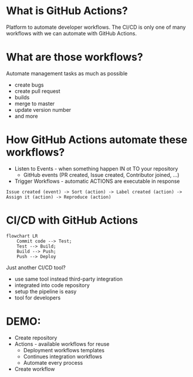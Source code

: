 # What is GitHub Actions?

Platform to automate developer workflows. The CI/CD is only one of many workflows with we can automate with GitHub Actions. 

# What are those workflows?

Automate management tasks as much as possible

- create bugs
- create pull request
- builds
- merge to master
- update version number
- and more

# How GitHub Actions automate these workflows?  

- Listen to Events - when something happen IN ot TO your repository
    - GitHub events (PR created, Issue created, Contributor joined, ...)
- Trigger Workflows - automatic ACTIONS are executable in response
``` 
Issue created (event) -> Sort (action) -> Label created (action) -> Assign it (action) -> Reproduce (action)
```

# CI/CD with GitHub Actions

```mermaid
flowchart LR
    Commit code --> Test;
    Test --> Build;
    Build --> Push;
    Push --> Deploy
```

Just another CI/CD tool?
- use same tool instead third-party integration
- integrated into code repository
- setup the pipeline is easy
- tool for developers

# DEMO:
 - Create repository
 - Actions - available workflows for reuse
    - Deployment workflows templates
    - Continues integration workflows
    - Automate every process
- Create workflow